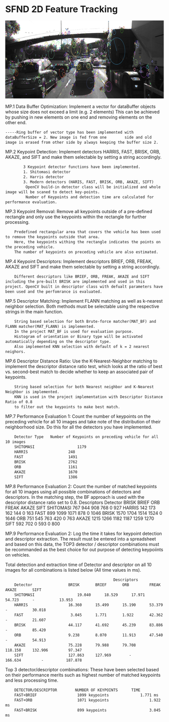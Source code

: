 # SFND 2D Feature Tracking

<img src="images/keypoints.png" width="820" height="248" />



MP.1 Data Buffer Optimization: Implement a vector for dataBuffer objects whose size does not exceed a limit (e.g. 2 elements) This can be achieved  by  pushing  in new  elements on one  end  and removing elements on  the other end.

    -----Ring buffer of vector type has been implemented with dataBufferSize = 2. New image is fed from one        side and old image is erased from other side by always keeping the buffer size 2.


MP.2 Keypoint Detection: Implement detectors HARRIS, FAST, BRISK, ORB, AKAZE, and SIFT and make them selectable by setting a string accordingly.

            3 Keypoint detector functions have been implemented.  
            1. Shitomasi detector
            2. Harris detector
            3. Modern detectors (HARIS, FAST, BRISK, ORB, AKAZE, SIFT)
             OpenCV build-in detector class will be initialized and whole image will be scaned to detect key-points. 
             Number of Keypoints and detection time are calculated for performance evaluation.

MP.3 Keypoint Removal: Remove all keypoints outside of a pre-defined rectangle and only use the keypoints within the rectangle for further processing.

        Predefined rectangular area that covers the vehicle has been used to remove the keypoints outside that area. 
        Here, the keypoints withing the rectangle indicates the points on the preceding vehicle. 
        The number of keypoints on preceding vehicle are also estimated.

MP.4 Keypoint Descriptors: Implement descriptors BRIEF, ORB, FREAK, AKAZE and SIFT and make them selectable by setting a string accordingly.

        Different descriptors like BRIEF, ORB, FREAK, AKAZE and SIFT including the pre-built BRISK are implemented and used in this project. OpenCV built in descriptor class with defualt parameters have been used and the perfomrance is evaluated.

MP.5 Descriptor Matching: Implement FLANN matching as well as k-nearest neighbor selection. Both methods must be selectable using the respective strings in the main function.

        String based selection for both Brute-force matcher(MAT_BF) and FLANN matcher(MAT_FLANN) is implemented. 
        In the project MAT_BF is used for evaluation purpose. 
        Histogram of orientation or Binary type will be activated automatically depending on the descriptor type. 
        Also implemented KNN selection with default of k = 2 nearest neighors.

MP.6 Descriptor Distance Ratio: Use the K-Nearest-Neighbor matching to implement the descriptor distance ratio test, which looks at the ratio of best vs. second-best match to decide whether to keep an associated pair of keypoints.

        String based selection for both Nearest neighbor and K-Nearest Neighbor is implemented. 
        KNN is used in the project implementation with Descriptor Distance Ratio of 0.8 
        to filter out the keypoints to make best match.

MP.7 Performance Evaluation 1: Count the number of keypoints on the preceding vehicle for all 10 images and take note of the distribution of their neighborhood size. Do this for all the detectors you have implemented.

        Detector Type 	Number of Keypoints on preceding vehicle for all 10 images
        SHITOMASI 	                1179
        HARRIS 	                248
        FAST 	                1491
        BRISK 	                2762
        ORB 	                1161
        AKAZE 	                1670
        SIFT 	                1386

MP.8 Performance Evaluation 2: Count the number of matched keypoints for all 10 images using all possible combinations of detectors and descriptors. In the matching step, the BF approach is used with the descriptor distance ratio set to 0.8.
                                    Descriptors
        Detector            	BRISK 	BRIEF 	ORB 	FREAK 	AKAZE 	SIFT
        SHITOMASI 	             767 	 944 	 908 	 768 	   0     927
        HARRIS 	                 142 	 173 	 162 	 144 	   0 	 163
        FAST 	                 899 	1099 	1071 	 878 	   0 	1046
        BRISK 	                1570 	1704 	1514 	1524 	   0 	1646
        ORB 	                 751 	 545 	 763 	 420 	   0     763
        AKAZE 	                1215 	1266 	1182 	1187 	1259 	1270
        SIFT 	                 592 	 702 	   0 	 593 	   0 	 800

MP.9 Performance Evaluation 2: Log the time it takes for keypoint detection  and descriptor extraction.
The result must be entered into a spreadsheet  and based  on this  data, the TOP3  detector / descriptor combinations  must be recommanded as the best choice for  out purpose  of detecting  keypoiints on  vehicles.

Total detection and extraction time of Detector and descriptor on all 10 images for all combinations is listed below (All time values in ms).

                                                    Descriptors
        Detector            	BRISK 	    BRIEF 	    ORB 	    FREAK 	    AKAZE   	SIFT
        SHITOMASI 	                19.040 	    18.529 	    17.971 	    54.723 	    -           13.953
        HARRIS 	                16.360 	    15.499 	    15.190 	    53.379 	    -           30.018
        FAST 	                 3.045 	    1.771 	    1.922	    42.362          -           21.607	
        BRISK 	                44.117 	    41.692 	    45.239 	    83.886 	    -           85.420
        ORB 	                9.238 	    8.070 	    11.913 	    47.540 	    -           54.913
        AKAZE 	                75.228 	    79.988	    79.708 	    118.158     132.906	        97.347
        SIFT 	                127.863 	127.969 	   - 	    166.634         - 	       187.878


Top 3 detector/descriptor combinations: These have been selected based on their performance merits such as highest number of matched keypoints and less processing time.


        DETECTOR/DESCRIPTOR 	   NUMBER OF KEYPOINTS 	    TIME
        FAST+BRIEF 	                1099 keypoints             	1.771 ms
        FAST+ORB 	                1071 keypoints 	                1.922 ms
        FAST+BRISK 	                899 keypoints 	                3.045 ms
